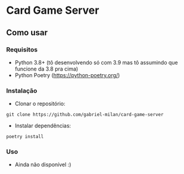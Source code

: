 # Card Game Server

## Como usar

### Requisitos

- Python 3.8+ (tô desenvolvendo só com 3.9 mas tô assumindo que funcione da 3.8 pra cima)
- Python Poetry (https://python-poetry.org/)

### Instalação

- Clonar o repositório:

```
git clone https://github.com/gabriel-milan/card-game-server
```

- Instalar dependências:

```
poetry install
```

### Uso

- Ainda não disponível :)
